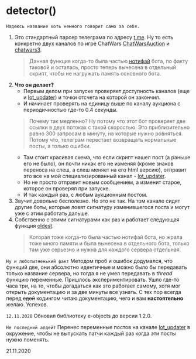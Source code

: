 # detector()
`Надеюсь название хоть немного говорит само за себя.`
1. Это стандартный парсер телеграма по адресу [t.me](https://t.me/).
   Ну то есть конкретно двух каналов по игре ChatWars [ChatWarsAuction](https://t.me/ChatWarsAuction) и [chatwars3](https://t.me/chatwars3).
   > Данная функция когда-то была частью [нотифай](https://github.com/steve10live/CW-Auction-Notify) бота, по факту таковой и осталась, просто теперь вынесена в отдельный скрипт, чтобы не нагружать память основного бота.
2. __Что он делает?__
   * Первым делом при запуске проверяет доступность каналов (еще и [lot_updater](https://t.me/lot_updater)) и точки отсчета на которой он закончил.
   * И начинает проверять на единицу выше по каналу аукциона с периодичностью где-то 0.4 секунды.
   > Почему так медленно? Ну потому что этот бот проверяет две ссылки в двух потоках с такой скоростью. Это приблизительно равно 300 запросам в минуту, на которые нужно ровняться.
   > Потому что, телеграм перестает возвращать нормальные посты, а только ошибки.
   * Там стоит красивая схема, что если скрипт нашел пост (а раньше его не было), он почти никак его не изменяя (кроме знаков переноса на слеш, а слеш меняет на его html версию), отправит это все на мой специализированный канал - [lot_updater](https://t.me/lot_updater).
   * Но не просто отправит новым сообщением, а изменит старое, которое он проверял при запуске.
   * И так каждый раз, с любым аукционным постом.
3. Звучит _довольно_ бесполезно. Но это не так. На том канале сидят другие боты, которые ловят сигнатуру изменившегося поста и могут уже с этим работать дальше.
4. Собственно с этими сигнатурами как раз и работает следующая функция [oldest](https://github.com/steve10live/oldest).
   > Которая тоже когда-то была частью нотифай бота, но жрала тоже много памяти и была вынесена в отдельного бота, только там уже серьезно и нужна для каждого сервера отдельная.



`Ну и любопытненький факт`
Методом проб и ошибок додумался, что функций две, они абсолютно идентичные и можно было бы передавать только название сервера, но тогда я не умел передавать в _thread_ функцию переменные. Пришлось экспериментировать. Ушло где-то часа три, на то, чтобы догадаться как это работает самому, хотя мог открыть документацию и за две минуты все узнать.
С тех пор всегда перед ~~едой~~ кодингом читаю документацию, чего и вам __настоятельно__ желаю. Успехов.

`12.11.2020` Обновил библиотеку e-objects до версии 1.2.0.

`Не последний апдейт` Перенес переменные постов на канале [lot_updater](https://t.me/lot_updater) в окружение,
чтобы не выпускать патчи каждый раз когда эти посты нужно поменять.

21.11.2020